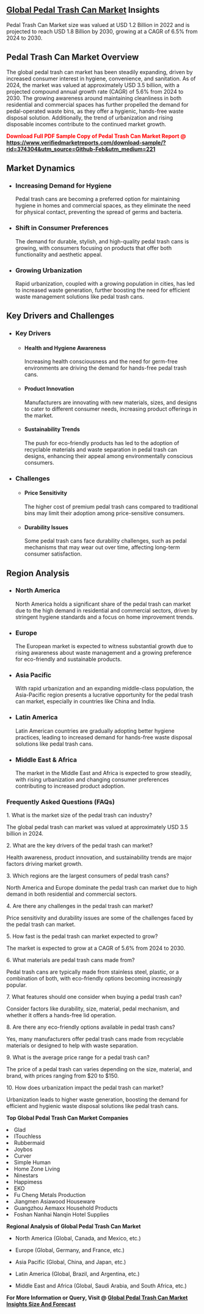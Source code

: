 <h2><a href="https://www.verifiedmarketreports.com/download-sample/?rid=374304&amp;utm_source=Github&amp;utm_medium=221" target="_blank">Global Pedal Trash Can Market</a> Insights</h2><p>Pedal Trash Can Market size was valued at USD 1.2 Billion in 2022 and is projected to reach USD 1.8 Billion by 2030, growing at a CAGR of 6.5% from 2024 to 2030.</p><p> <h2>Pedal Trash Can Market Overview</h2> <p>The global pedal trash can market has been steadily expanding, driven by increased consumer interest in hygiene, convenience, and sanitation. As of 2024, the market was valued at approximately USD 3.5 billion, with a projected compound annual growth rate (CAGR) of 5.6% from 2024 to 2030. The growing awareness around maintaining cleanliness in both residential and commercial spaces has further propelled the demand for pedal-operated waste bins, as they offer a hygienic, hands-free waste disposal solution. Additionally, the trend of urbanization and rising disposable incomes contribute to the continued market growth.</p> <p><strong><p><span class=""><span style="color: #ff0000;"><strong>Download Full PDF Sample Copy of Pedal Trash Can Market Report</strong> @ </span><a href="https://www.verifiedmarketreports.com/download-sample/?rid=374304&amp;utm_source=Github-Feb&amp;utm_medium=221" target="_blank">https://www.verifiedmarketreports.com/download-sample/?rid=374304&amp;utm_source=Github-Feb&amp;utm_medium=221</a></span></p></strong></p> <h2>Market Dynamics</h2> <ul> <li><h3>Increasing Demand for Hygiene</h3> Pedal trash cans are becoming a preferred option for maintaining hygiene in homes and commercial spaces, as they eliminate the need for physical contact, preventing the spread of germs and bacteria.</li> <li><h3>Shift in Consumer Preferences</h3> The demand for durable, stylish, and high-quality pedal trash cans is growing, with consumers focusing on products that offer both functionality and aesthetic appeal.</li> <li><h3>Growing Urbanization</h3> Rapid urbanization, coupled with a growing population in cities, has led to increased waste generation, further boosting the need for efficient waste management solutions like pedal trash cans.</li> </ul> <h2>Key Drivers and Challenges</h2> <ul> <li><h3>Key Drivers</h3> <ul> <li><h4>Health and Hygiene Awareness</h4> Increasing health consciousness and the need for germ-free environments are driving the demand for hands-free pedal trash cans.</li> <li><h4>Product Innovation</h4> Manufacturers are innovating with new materials, sizes, and designs to cater to different consumer needs, increasing product offerings in the market.</li> <li><h4>Sustainability Trends</h4> The push for eco-friendly products has led to the adoption of recyclable materials and waste separation in pedal trash can designs, enhancing their appeal among environmentally conscious consumers.</li> </ul> </li> <li><h3>Challenges</h3> <ul> <li><h4>Price Sensitivity</h4> The higher cost of premium pedal trash cans compared to traditional bins may limit their adoption among price-sensitive consumers.</li> <li><h4>Durability Issues</h4> Some pedal trash cans face durability challenges, such as pedal mechanisms that may wear out over time, affecting long-term consumer satisfaction.</li> </ul> </li> </ul> <h2>Region Analysis</h2> <ul> <li><h3>North America</h3> North America holds a significant share of the pedal trash can market due to the high demand in residential and commercial sectors, driven by stringent hygiene standards and a focus on home improvement trends.</li> <li><h3>Europe</h3> The European market is expected to witness substantial growth due to rising awareness about waste management and a growing preference for eco-friendly and sustainable products.</li> <li><h3>Asia Pacific</h3> With rapid urbanization and an expanding middle-class population, the Asia-Pacific region presents a lucrative opportunity for the pedal trash can market, especially in countries like China and India.</li> <li><h3>Latin America</h3> Latin American countries are gradually adopting better hygiene practices, leading to increased demand for hands-free waste disposal solutions like pedal trash cans.</li> <li><h3>Middle East & Africa</h3> The market in the Middle East and Africa is expected to grow steadily, with rising urbanization and changing consumer preferences contributing to increased product adoption.</li> </ul> <h3>Frequently Asked Questions (FAQs)</h3> <p>1. What is the market size of the pedal trash can industry?</p> <p>The global pedal trash can market was valued at approximately USD 3.5 billion in 2024.</p> <p>2. What are the key drivers of the pedal trash can market?</p> <p>Health awareness, product innovation, and sustainability trends are major factors driving market growth.</p> <p>3. Which regions are the largest consumers of pedal trash cans?</p> <p>North America and Europe dominate the pedal trash can market due to high demand in both residential and commercial sectors.</p> <p>4. Are there any challenges in the pedal trash can market?</p> <p>Price sensitivity and durability issues are some of the challenges faced by the pedal trash can market.</p> <p>5. How fast is the pedal trash can market expected to grow?</p> <p>The market is expected to grow at a CAGR of 5.6% from 2024 to 2030.</p> <p>6. What materials are pedal trash cans made from?</p> <p>Pedal trash cans are typically made from stainless steel, plastic, or a combination of both, with eco-friendly options becoming increasingly popular.</p> <p>7. What features should one consider when buying a pedal trash can?</p> <p>Consider factors like durability, size, material, pedal mechanism, and whether it offers a hands-free lid operation.</p> <p>8. Are there any eco-friendly options available in pedal trash cans?</p> <p>Yes, many manufacturers offer pedal trash cans made from recyclable materials or designed to help with waste separation.</p> <p>9. What is the average price range for a pedal trash can?</p> <p>The price of a pedal trash can varies depending on the size, material, and brand, with prices ranging from $20 to $150.</p> <p>10. How does urbanization impact the pedal trash can market?</p> <p>Urbanization leads to higher waste generation, boosting the demand for efficient and hygienic waste disposal solutions like pedal trash cans.</p> </p><p><strong>Top Global Pedal Trash Can Market Companies</strong></p><div data-test-id=""><p><li>Glad</li><li> ITouchless</li><li> Rubbermaid</li><li> Joybos</li><li> Curver</li><li> Simple Human</li><li> Home Zone Living</li><li> Ninestars</li><li> Happimess</li><li> EKO</li><li> Fu Cheng Metals Production</li><li> Jiangmen Asiawood Houseware</li><li> Guangzhou Aemaxx Household Products</li><li> Foshan Nanhai Nanqin Hotel Supplies</li></p><div><strong>Regional Analysis of&nbsp;Global Pedal Trash Can Market</strong></div><ul><li dir="ltr"><p dir="ltr">North America&nbsp;(Global, Canada, and Mexico, etc.)</p></li><li dir="ltr"><p dir="ltr">Europe (Global, Germany, and France, etc.)</p></li><li dir="ltr"><p dir="ltr">Asia Pacific&nbsp;(Global, China, and Japan, etc.)</p></li><li dir="ltr"><p dir="ltr">Latin America&nbsp;(Global, Brazil, and Argentina, etc.)</p></li><li dir="ltr">Middle East and Africa&nbsp;(Global, Saudi Arabia, and South Africa, etc.)</li></ul><p><strong>For More Information or Query, Visit @&nbsp;</strong><strong><a href="https://www.verifiedmarketreports.com/product/pedal-trash-can-market/?utm_source=Github&amp;utm_medium=221" target="_blank">Global Pedal Trash Can Market Insights Size And Forecast</a></strong></p></div>
